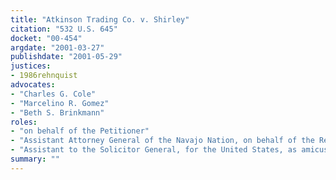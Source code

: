 ```yaml
---
title: "Atkinson Trading Co. v. Shirley"
citation: "532 U.S. 645"
docket: "00-454"
argdate: "2001-03-27"
publishdate: "2001-05-29"
justices:
- 1986rehnquist
advocates:
- "Charles G. Cole"
- "Marcelino R. Gomez"
- "Beth S. Brinkmann"
roles:
- "on behalf of the Petitioner"
- "Assistant Attorney General of the Navajo Nation, on behalf of the Respondents"
- "Assistant to the Solicitor General, for the United States, as amicus curiae, supporting the Respondents"
summary: ""
---
```


